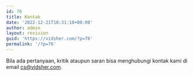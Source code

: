 ```yaml
---
id: 76
title: Kontak
date: '2022-12-21T10:31:10+00:00'
author: admin
layout: revision
guid: 'https://vidsher.com/?p=76'
permalink: '/?p=76'
---
```


Bila ada pertanyaan, kritik ataupun saran bisa menghubungi kontak kami di email cs@vidsher.com.